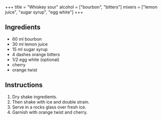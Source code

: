 +++
title = "Whiskey sour"
alcohol = ["bourbon", "bitters"]
mixers = ["lemon juice", "sugar syrup", "egg white"]
+++

## Ingredients

- 60 ml bourbon
- 30 ml lemon juice
- 15 ml sugar syrup
- 4 dashes orange bitters
- 1/2 egg white (optional)
- cherry
- orange twist

## Instructions

1. Dry shake ingredients.
2. Then shake with ice and double strain.
3. Serve in a rocks glass over fresh ice.
4. Garnish with orange twist and cherry.
